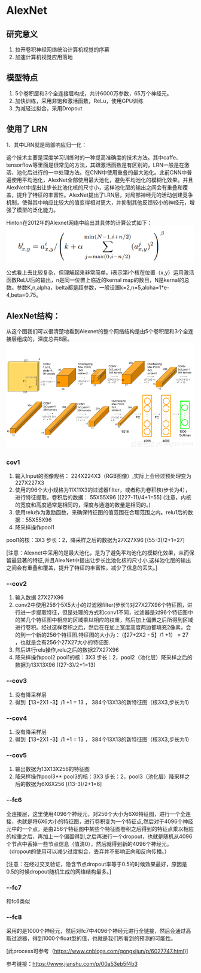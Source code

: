 # AlexNet

## 研究意义

1. 拉开卷积神经网络统治计算机视觉的序幕
2. 加速计算机视觉应用落地


## 模型特点

1. 5个卷积层和3个全连接层构成，共计6000万参数，65万个神经元。
2. 加快训练，采用非饱和激活函数，ReLu，使用GPU训练
3. 为减轻过拟合，采用Dropout

## 使用了 LRN

1、其中LRN就是局部响应归一化：

这个技术主要是深度学习训练时的一种提高准确度的技术方法。其中caffe、tensorflow等里面是很常见的方法，其跟激活函数是有区别的，LRN一般是在激活、池化后进行的一中处理方法。在CNN中使用重叠的最大池化。此前CNN中普遍使用平均池化，AlexNet全部使用最大池化，避免平均池化的模糊化效果。并且AlexNet中提出让步长比池化核的尺寸小，这样池化层的输出之间会有重叠和覆盖，提升了特征的丰富性。AlexNet提出了LRN层，对局部神经元的活动创建竞争机制，使得其中响应比较大的值变得相对更大，并抑制其他反馈较小的神经元，增强了模型的泛化能力。

Hinton在2012年的Alexnet网络中给出其具体的计算公式如下：
![image](https://github.com/xiaoxingchen505/SOA_Deep_Learning/blob/main/images/alex1.png)

公式看上去比较复杂，但理解起来非常简单。i表示第i个核在位置（x,y）运用激活函数ReLU后的输出，n是同一位置上临近的kernal map的数目，N是kernal的总数。参数K,n,alpha，belta都是超参数，一般设置k=2,n=5,aloha=1*e-4,beta=0.75。

## AlexNet结构：

从这个图我们可以很清楚地看到Alexnet的整个网络结构是由5个卷积层和3个全连接层组成的，深度总共8层。
![image](https://github.com/xiaoxingchen505/SOA_Deep_Learning/blob/main/images/alex2.png)



### cov1
1.  输入Input的图像规格： 224X224X3（RGB图像）,实际上会经过预处理变为227X227X3
2.  使用的96个大小规格为11X11X3的过滤器filter，或者称为卷积核(步长为4），进行特征提取，卷积后的数据：
55X55X96 [(227-11)/4+1=55]
(注意，内核的宽度和高度通常是相同的，深度与通道的数量是相同的。)
3.  使用relu作为激励函数，来确保特征图的值范围在合理范围之内。relu1后的数据：55X55X96
4.  降采样操作pool1

pool1的核：3X3 步长：2，降采样之后的数据为27X27X96 [(55-3)/2+1=27]

[注意：Alexnet中采用的是最大池化，是为了避免平均池化的模糊化效果，从而保留最显著的特征,并且AlexNet中提出让步长比池化核的尺寸小,这样池化层的输出之间会有重叠和覆盖，提升了特征的丰富性，减少了信息的丢失。]

### --cov2
1.  输入数据 27X27X96
2.  conv2中使用256个5X5大小的过滤器filter(步长1)对27X27X96个特征图，进行进一步提取特征，但是处理的方式和conv1不同，过滤器是对96个特征图中的某几个特征图中相应的区域乘以相应的权重，然后加上偏置之后所得到区域进行卷积。经过这样卷积之后，然后在在加上宽度高度两边都填充2像素，会的到一个新的256个特征图.特征图的大小为：
(【27+2X2 - 5】/1 +1） = 27 ，也就是会有256个27X27大小的特征图.
3.  然后进行relu操作,relu之后的数据27X27X96
4.  降采样操作pool2
pool1的核：3X3 步长：2，pool2（池化层）降采样之后的数据为13X13X96 [(27-3)/2+1=13]
### --cov3
1.  没有降采样层
2.  得到【13+2X1 -3】/1 +1 = 13 ， 384个13X13的新特征图（核3X3,步长为1）
### --cov4
1.  没有降采样层
2.  得到【13+2X1 -3】/1 +1 = 13 ， 384个13X13的新特征图（核3X3,步长为1）
### --cov5
1.  输出数据为13X13X256的特征图
2.  降采样操作pool3**
    pool3的核：3X3 步长：2，pool3（池化层）降采样之后的数据为6X6X256 [(13-3)/2+1=6]
### --fc6
全连接层，这里使用4096个神经元，对256个大小为6X6特征图，进行一个全连接，也就是将6X6大小的特征图，进行卷积变为一个特征点,然后对于4096个神经元中的一个点，是由256个特征图中某些个特征图卷积之后得到的特征点乘以相应的权重之后，再加上一个偏置得到,之后再进行一个dropout，也就是随机从4096个节点中丢掉一些节点信息（值清0），然后就得到新的4096个神经元。
（dropout的使用可以减少过度拟合，丢弃并不影响正向和反向传播。）

[注意：在经过交叉验证，隐含节点dropout率等于0.5的时候效果最好，原因是0.5的时候dropout随机生成的网络结构最多。]
### --fc7
和fc6类似
### --fc8
采用的是1000个神经元，然后对fc7中4096个神经元进行全链接，然后会通过高斯过滤器，得到1000个float型的值，也就是我们所看到的预测的可能性。

[此process可参考（https://www.cnblogs.com/gongxijun/p/6027747.html)]

参考链接：https://www.jianshu.com/p/00a53eb5f4b3


